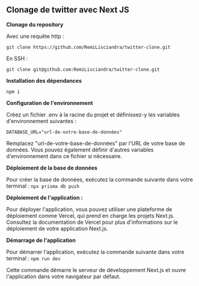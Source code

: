 <h2>Clonage de twitter avec Next JS</h2>

**Clonage du repository**

Avec une requête http : 

```git clone https://github.com/RemiLisciandra/twitter-clone.git```

En SSH : 

```git clone git@github.com:RemiLisciandra/twitter-clone.git```

**Installation des dépendances**

```npm i```

**Configuration de l'environnement**

Créez un fichier .env à la racine du projet et définissez-y les variables d'environnement suivantes :

```DATABASE_URL="url-de-votre-base-de-données"```

Remplacez "url-de-votre-base-de-données" par l'URL de votre base de données. Vous pouvez également définir d'autres variables d'environnement dans ce fichier si nécessaire.

**Déploiement de la base de données**

Pour créer la base de données, exécutez la commande suivante dans votre terminal :
```npx prisma db push```

**Déploiement de l'application :**

Pour déployer l'application, vous pouvez utiliser une plateforme de déploiement comme Vercel, qui prend en charge les projets Next.js. Consultez la documentation de Vercel pour plus d'informations sur le déploiement de votre application Next.js.

**Démarrage de l'application**

Pour démarrer l'application, exécutez la commande suivante dans votre terminal :
```npm run dev```

Cette commande démarre le serveur de développement Next.js et ouvre l'application dans votre navigateur par défaut.